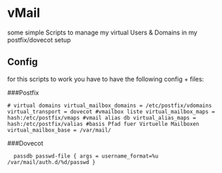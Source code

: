 vMail
=====

some simple Scripts to manage my virtual Users &amp; Domains in my postfix/dovecot setup


Config
------

for this scripts to work you have to have the following config + files:

###Postfix

`# virtual domains
virtual_mailbox_domains = /etc/postfix/vdomains
virtual_transport = dovecot
#vmailbox liste
virtual_mailbox_maps = hash:/etc/postfix/vmaps
#vmail alias db
virtual_alias_maps = hash:/etc/postfix/valias
#basis Pfad fuer Virtuelle Mailboxen
virtual_mailbox_base = /var/mail/`


###Dovecot

`  passdb passwd-file {
      args = username_format=%u /var/mail/auth.d/%d/passwd
  }`

